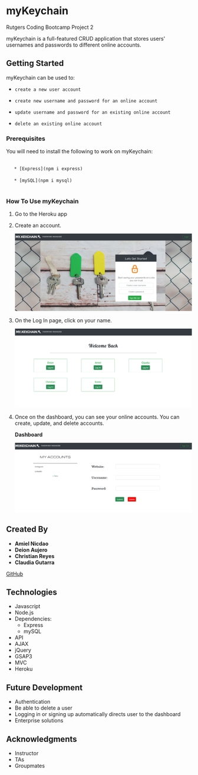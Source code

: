 # myKeychain

Rutgers Coding Bootcamp Project 2

myKeychain is a full-featured CRUD application that stores users' usernames and passwords to different online accounts. 

## Getting Started

myKeychain can be used to:

  * `create a new user account`

  * `create new username and password for an online account`

  * `update username and password for an existing online account`

  * `delete an existing online account`

### Prerequisites

You will need to install the following to work on myKeychain:

```

   * [Express](npm i express)

   * [mySQL](npm i mysql)
   
```

### How To Use myKeychain

1. Go to the Heroku app
2. Create an account.

    ![New Account](public/images/newAccount.PNG)

3. On the Log In page, click on your name.

    ![Log In](public/images/login.PNG)

4. Once on the dashboard, you can see your online accounts. You can create, update, and delete accounts.

    **Dashboard**

    ![Dashboard](public/images/dash.PNG)

## Created By

* **Amiel Nicdao** 
* **Deion Aujero**
* **Christian Reyes**
* **Claudia Gutarra**

[GitHub](https://github.com/amielnicdao/keychain)

## Technologies

* Javascript
* Node.js
* Dependencies:
    * Express
    * mySQL
* API
* AJAX
* jQuery
* GSAP3
* MVC
* Heroku

## Future Development

* Authentication
* Be able to delete a user
* Logging in or signing up automatically directs user to the dashboard
* Enterprise solutions

## Acknowledgments

* Instructor
* TAs
* Groupmates
